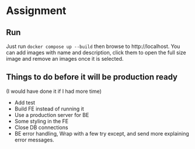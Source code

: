 # Assignment



## Run
Just run `docker compose up --build`
then browse to http://localhost. You can add images with name and description, click them to open the full size image and remove an images once it is selected.


## Things to do before it will be production ready
(I would have done it if I had more time)
- Add test
- Build FE instead of running it
- Use a production server for BE
- Some styling in the FE
- Close DB connections
- BE error handling, Wrap with a few try except, and send more explaining error messages.
